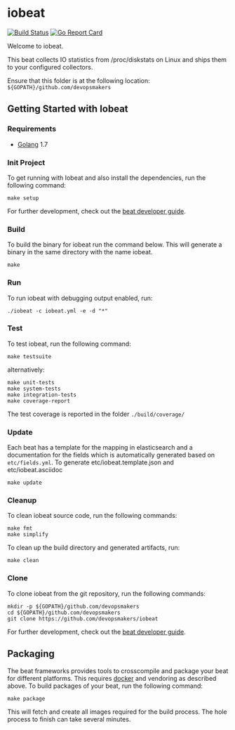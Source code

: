 # iobeat
[![Build Status](https://travis-ci.org/devopsmakers/iobeat.svg?branch=master)](https://travis-ci.org/devopsmakers/iobeat)
[![Go Report Card](https://goreportcard.com/badge/github.com/devopsmakers/iobeat)](https://goreportcard.com/report/github.com/devopsmakers/iobeat)

Welcome to iobeat.

This beat collects IO statistics from /proc/diskstats on Linux and ships them to
your configured collectors.

Ensure that this folder is at the following location:
`${GOPATH}/github.com/devopsmakers`

## Getting Started with Iobeat

### Requirements

* [Golang](https://golang.org/dl/) 1.7

### Init Project
To get running with Iobeat and also install the
dependencies, run the following command:

```
make setup
```

For further development, check out the [beat developer guide](https://www.elastic.co/guide/en/beats/libbeat/current/new-beat.html).

### Build

To build the binary for iobeat run the command below. This will generate a binary
in the same directory with the name iobeat.

```
make
```


### Run

To run iobeat with debugging output enabled, run:

```
./iobeat -c iobeat.yml -e -d "*"
```


### Test

To test iobeat, run the following command:

```
make testsuite
```

alternatively:
```
make unit-tests
make system-tests
make integration-tests
make coverage-report
```

The test coverage is reported in the folder `./build/coverage/`

### Update

Each beat has a template for the mapping in elasticsearch and a documentation for the fields
which is automatically generated based on `etc/fields.yml`.
To generate etc/iobeat.template.json and etc/iobeat.asciidoc

```
make update
```


### Cleanup

To clean iobeat source code, run the following commands:

```
make fmt
make simplify
```

To clean up the build directory and generated artifacts, run:

```
make clean
```


### Clone

To clone iobeat from the git repository, run the following commands:

```
mkdir -p ${GOPATH}/github.com/devopsmakers
cd ${GOPATH}/github.com/devopsmakers
git clone https://github.com/devopsmakers/iobeat
```


For further development, check out the [beat developer guide](https://www.elastic.co/guide/en/beats/libbeat/current/new-beat.html).


## Packaging

The beat frameworks provides tools to crosscompile and package your beat for different platforms. This requires [docker](https://www.docker.com/) and vendoring as described above. To build packages of your beat, run the following command:

```
make package
```

This will fetch and create all images required for the build process. The hole process to finish can take several minutes.
